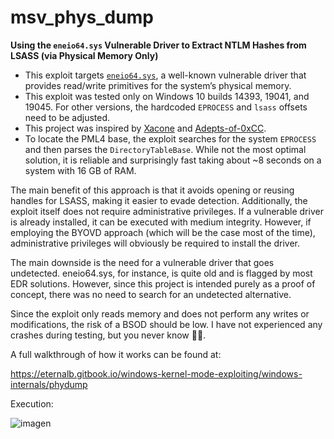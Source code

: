 # msv_phys_dump

**Using the `eneio64.sys` Vulnerable Driver to Extract NTLM Hashes from LSASS (via Physical Memory Only)**

- This exploit targets [`eneio64.sys`](https://www.loldrivers.io/drivers/90ecbbf7-b02f-424d-8b7d-56cc9e3b5873/), a well-known vulnerable driver that provides read/write primitives for the system’s physical memory.
- This exploit was tested only on Windows 10 builds 14393, 19041, and 19045. For other versions, the hardcoded `EPROCESS` and `lsass` offsets need to be adjusted.
- This project was inspired by [Xacone](https://github.com/Xacone/Eneio64-Driver-Exploit) and [Adepts-of-0xCC](https://github.com/Adepts-Of-0xCC/SnoopyOwl).
- To locate the PML4 base, the exploit searches for the system `EPROCESS` and then parses the `DirectoryTableBase`. While not the most optimal solution, it is reliable and surprisingly fast taking about ~8 seconds on a system with 16 GB of RAM.

The main benefit of this approach is that it avoids opening or reusing handles for LSASS, making it easier to evade detection. Additionally, the exploit itself does not require administrative privileges. If a vulnerable driver is already installed, it can be executed with medium integrity. However, if employing the BYOVD approach (which will be the case most of the time), administrative privileges will obviously be required to install the driver.

The main downside is the need for a vulnerable driver that goes undetected. eneio64.sys, for instance, is quite old and is flagged by most EDR solutions. However, since this project is intended purely as a proof of concept, there was no need to search for an undetected alternative.

Since the exploit only reads memory and does not perform any writes or modifications, the risk of a BSOD should be low. I have not experienced any crashes during testing, but you never know 🤷‍♂️.

A full walkthrough of how it works can be found at:

https://eternalb.gitbook.io/windows-kernel-mode-exploiting/windows-internals/phydump

Execution:

![imagen](https://github.com/user-attachments/assets/83ad0106-42cf-4a9b-9b0e-078eb8b29640)
